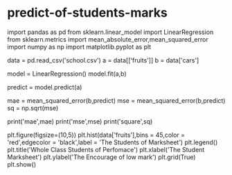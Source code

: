 # predict-of-students-marks
import pandas as pd
from sklearn.linear_model import LinearRegression
from sklearn.metrics import mean_absolute_error,mean_squared_error
import numpy as np
import matplotlib.pyplot as plt

data = pd.read_csv('school.csv')
a = data[['fruits']]
b = data['cars']

model = LinearRegression()
model.fit(a,b)

predict = model.predict(a)

mae = mean_squared_error(b,predict)
mse = mean_squared_error(b,predict)
sq = np.sqrt(mse)

print('mae',mae)
print('mse',mse)
print('square',sq)

plt.figure(figsize=(10,5))
plt.hist(data['fruits'],bins = 45,color = 'red',edgecolor = 'black',label = 'The Students of Marksheet')
plt.legend()
plt.title('Whole Class Students of Perfomace')
plt.xlabel('The Student Marksheet')
plt.ylabel('The Encourage of low mark')
plt.grid(True)
plt.show()
